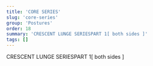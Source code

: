 ```yaml
---
title: 'CORE SERIES'
slug: 'core-series'
group: 'Postures'
order: 18
summary: 'CRESCENT LUNGE SERIESPART 1[ both sides ]'
tags: []
---
```


CRESCENT LUNGE SERIESPART 1[ both sides ]
